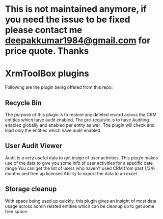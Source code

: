# This is not maintained anymore, if you need the issue to be fixed please contact me deepakkumar1984@gmail.com for price quote. Thanks



# XrmToolBox plugins

Following are the plugin being offered from this repo:

## Recycle Bin
The purpose of this plugin is to restore any deleted record across the CRM entities which have audit enabled. 
The pre-requisite is to have Auditing enabled globally and enabled per entity as well. The plugin will check and load only the entities which have audit enabled


## User Audit Viewer
Audit is a very useful data to get insign of user activities. This plugin makes use of the data to give you some info of user activities for a specific date range
You can get the list of users who haven't used CRM from past 1/3/6 months and free up licenses
Ability to export the data to an excel

## Storage cleanup
With space being used up quickly, this plugin gives an insight of most data usage across admin related entities which can be cleanup up to get some free space.
